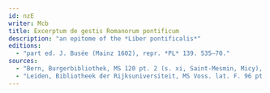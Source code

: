 ```yaml
---
id: nzE
writer: Mcb
title: Excerptum de gestis Romanorum pontificum
description: "an epitome of the *Liber pontificalis*"
editions:
  - "part ed. J. Busée (Mainz 1602), repr. *PL* 139. 535–70."
sources:
  - "Bern, Burgerbibliothek, MS 120 pt. 2 (s. xi, Saint-Mesmin, Micy), pp. 76–93."
  - "Leiden, Bibliotheek der Rijksuniversiteit, MS Voss. lat. F. 96 pt. 1 (s. xi), fols. 1r–13v."
---
```

